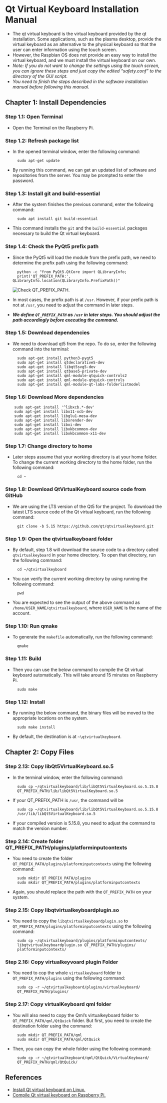 # Qt Virtual Keyboard Installation Manual

- The qt virtual keyboard is the virtual keyboard provided by the qt installation. Some applications, such as the plasma desktop, provide the virtual keyboard as an alternative to the physical keyboard so that the user can enter information using the touch screen.
- However, the Raspbian OS does not provide an easy way to install the virtual keyboard, and we must install the virtual keyboard on our own. 
- *Note: If you do not want to change the settings using the touch screen, you can ignore these steps and just copy the edited “safety.conf” to the directory of the GUI script.*
- *You need to finish the steps described in the software installation manual before following this manual.*

## Chapter 1: Install Dependencies

### Step 1.1: Open Terminal

- Open the Terminal on the Raspberry Pi.

### Step 1.2: Refresh package list

- In the opened terminal window, enter the following command:

        sudo apt-get update

- By running this command, we can get an updated list of software and repositories from the server. You may be prompted to enter the password.

### Step 1.3: Install git and build-essential

- After the system finishes the previous command, enter the following command:

        sudo apt install git build-essential

- This command installs the `git` and the `build-essential` packages necessary to build the Qt virtual keyboard.

### Step 1.4: Check the PyQt5 prefix path

- Since the PyQt5 will load the module from the prefix path, we need to determine the prefix path using the following command:

        python -c "from PyQt5.QtCore import QLibraryInfo;  
        print('QT_PREFIX_PATH:', QLibraryInfo.location(QLibraryInfo.PrefixPath))"

    ![Check QT_PREFIX_PATH.](Screenshot_20230104_234533.png)

- In most cases, the prefix path is at `/usr`. However, if your prefix path is not at `/usr`, you need to adjust the command in later steps.
- ***We define `QT_PREFIX_PATH` as `/usr` in later steps. You should adjust the path accordingly before executing the command.***

### Step 1.5: Download dependencies

- We need to download qt5 from the repo. To do so, enter the following command into the terminal: 

        sudo apt-get install python3-pyqt5
        sudo apt-get install qtdeclarative5-dev
        sudo apt-get install libqt5svg5-dev
        sudo apt-get install qtbase5-private-dev
        sudo apt-get install qml-module-qtquick-controls2
        sudo apt-get install qml-module-qtquick-controls
        sudo apt-get install qml-module-qt-labs-folderlistmodel

### Step 1.6: Download More dependencies

        sudo apt-get install '^libxcb.*-dev'
        sudo apt-get install libx11-xcb-dev
        sudo apt-get install libglu1-mesa-dev
        sudo apt-get install libxrender-dev
        sudo apt-get install libxi-dev
        sudo apt-get install libxkbcommon-dev
        sudo apt-get install libxkbcommon-x11-dev

### Step 1.7: Change directory to home

- Later steps assume that your working directory is at your home folder. To change the current working directory to the home folder, run the following command:

        cd ~

### Step 1.8: Download QtVirtualKeyboard source code from GitHub

- We are using the LTS version of the Qt5 for the project. To download the latest LTS source code of the Qt virtual keyboard, run the following command:

        git clone -b 5.15 https://github.com/qt/qtvirtualkeyboard.git

### Step 1.9: Open the qtvirtualkeyboard folder

- By default, step 1.8 will download the source code to a directory called `qtvirtualkeyboard` in your home directory. To open that directory, run the following command:

        cd ~/qtvirtualkeyboard

- You can verify the current working directory by using running the following command:

        pwd
        
- You are expected to see the output of the above command as `/home/USER_NAME/qtvirtualkeyboard`, where `USER_NAME` is the name of the account. 

### Step 1.10: Run qmake

- To generate the `makefile` automatically, run the following command: 

        qmake

### Step 1.11: Build

- Then you can use the below command to compile the Qt virtual keyboard automatically. This will take around 15 minutes on Raspberry Pi.

        sudo make

### Step 1.12: Install

- By running the below command, the binary files will be moved to the appropriate locations on the system.

        sudo make install

- By default, the destination is at `~\qtvirtualkeyboard`.

## Chapter 2: Copy Files

### Step 2.13: Copy libQt5VirtualKeyboard.so.5

- In the terminal window, enter the following command:

        sudo cp ~/qtvirtualkeyboard/lib/libQt5VirtualKeyboard.so.5.15.8  
        QT_PREFIX_PATH/lib/libQt5VirtualKeyboard.so.5

- If your QT_PREFIX_PATH is `/usr`, the command will be

        sudo cp ~/qtvirtualkeyboard/lib/libQt5VirtualKeyboard.so.5.15.8  
        /usr/lib/libQt5VirtualKeyboard.so.5

- If your compiled version is 5.15.8, you need to adjust the command to match the version number.

### Step 2.14: Create folder QT_PREFIX_PATH/plugins/platforminputcontexts

- You need to create the folder `QT_PREFIX_PATH/plugins/platforminputcontexts` using the following command:

        sudo mkdir QT_PREFIX_PATH/plugins
        sudo mkdir QT_PREFIX_PATH/plugins/platforminputcontexts

- Again, you should replace the path with the `QT_PREFIX_PATH` on your system. 

### Step 2.15: Copy libqtvirtualkeyboardplugin.so

- You need to copy the `libqtvirtualkeyboardplugin.so` to `QT_PREFIX_PATH/plugins/platforminputcontexts` using the following command:

        sudo cp ~/qtvirtualkeyboard/plugins/platforminputcontexts/  
        libqtvirtualkeyboardplugin.so QT_PREFIX_PATH/plugins/  
        platforminputcontexts/

### Step 2.16: Copy virtualkeyvoard plugin Folder

- You need to cop the whole `virtualkeyboard` folder to `QT_PREFIX_PATH/plugins` using the following command: 

        sudo cp -r ~/qtvirtualkeyboard/plugins/virtualkeyboard/  
        QT_PREFIX_PATH/plugins/

### Step 2.17: Copy virtualKeyboard qml folder

- You will also need to copy the Qml’s virtualkeyboard folder to `QT_PREFIX_PATH/qml/QtQuick` folder. But first, you need to create the destination folder using the command:

        sudo mkdir QT_PREFIX_PATH/qml
        sudo mkdir QT_PREFIX_PATH/qml/QtQuick

- Then, you can copy the whole folder using the following command:
        
        sudo cp -r ~/qtvirtualkeyboard/qml/QtQuick/VirtualKeyboard/  
        QT_PREFIX_PATH/qml/QtQuick/

## References

- [Install Qt virtual keyboard on Linux.](https://stackoverflow.com/questions/62473386/pyqt5-show-virtual-keyboard)
- [Compile Qt virtual keyboard on Raspberry Pi.](https://stackoverflow.com/questions/63719347/install-qtvirtualkeyboard-in-raspberry-pi/63720177#63720177)
